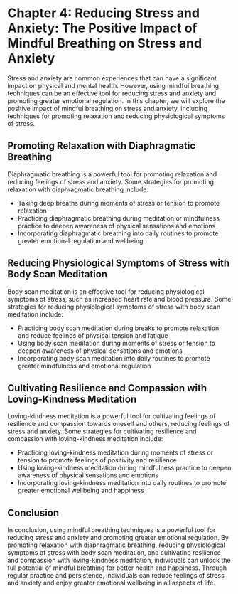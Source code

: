 Chapter 4: Reducing Stress and Anxiety: The Positive Impact of Mindful Breathing on Stress and Anxiety
======================================================================================================

Stress and anxiety are common experiences that can have a significant impact on physical and mental health. However, using mindful breathing techniques can be an effective tool for reducing stress and anxiety and promoting greater emotional regulation. In this chapter, we will explore the positive impact of mindful breathing on stress and anxiety, including techniques for promoting relaxation and reducing physiological symptoms of stress.

Promoting Relaxation with Diaphragmatic Breathing
-------------------------------------------------

Diaphragmatic breathing is a powerful tool for promoting relaxation and reducing feelings of stress and anxiety. Some strategies for promoting relaxation with diaphragmatic breathing include:

* Taking deep breaths during moments of stress or tension to promote relaxation
* Practicing diaphragmatic breathing during meditation or mindfulness practice to deepen awareness of physical sensations and emotions
* Incorporating diaphragmatic breathing into daily routines to promote greater emotional regulation and wellbeing

Reducing Physiological Symptoms of Stress with Body Scan Meditation
-------------------------------------------------------------------

Body scan meditation is an effective tool for reducing physiological symptoms of stress, such as increased heart rate and blood pressure. Some strategies for reducing physiological symptoms of stress with body scan meditation include:

* Practicing body scan meditation during breaks to promote relaxation and reduce feelings of physical tension and fatigue
* Using body scan meditation during moments of stress or tension to deepen awareness of physical sensations and emotions
* Incorporating body scan meditation into daily routines to promote greater mindfulness and emotional regulation

Cultivating Resilience and Compassion with Loving-Kindness Meditation
---------------------------------------------------------------------

Loving-kindness meditation is a powerful tool for cultivating feelings of resilience and compassion towards oneself and others, reducing feelings of stress and anxiety. Some strategies for cultivating resilience and compassion with loving-kindness meditation include:

* Practicing loving-kindness meditation during moments of stress or tension to promote feelings of positivity and resilience
* Using loving-kindness meditation during mindfulness practice to deepen awareness of physical sensations and emotions
* Incorporating loving-kindness meditation into daily routines to promote greater emotional wellbeing and happiness

Conclusion
----------

In conclusion, using mindful breathing techniques is a powerful tool for reducing stress and anxiety and promoting greater emotional regulation. By promoting relaxation with diaphragmatic breathing, reducing physiological symptoms of stress with body scan meditation, and cultivating resilience and compassion with loving-kindness meditation, individuals can unlock the full potential of mindful breathing for better health and happiness. Through regular practice and persistence, individuals can reduce feelings of stress and anxiety and enjoy greater emotional wellbeing in all aspects of life.
